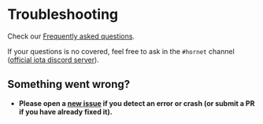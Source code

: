 # Troubleshooting


Check our [Frequently asked questions](./FAQ.md).

If your questions is no covered, feel free to ask in the `#hornet` channel ([official iota discord server](https://discord.iota.org/)).

## Something went wrong?
- **Please open a [new issue](https://github.com/gohornet/hornet/issues/new) if you detect an error or crash (or submit a PR if you have already fixed it).**
